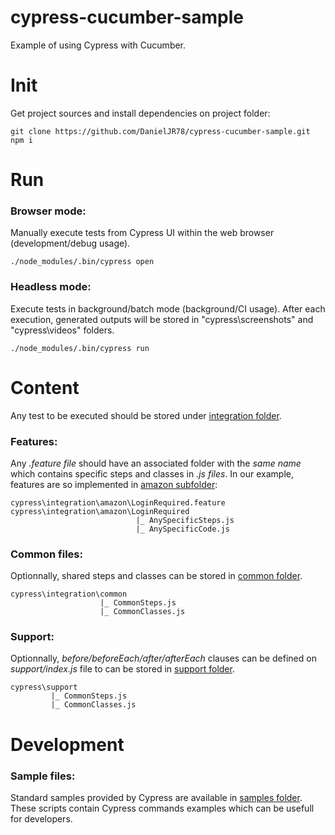 # cypress-cucumber-sample
Example of using Cypress with Cucumber.

# Init
Get project sources and install dependencies on project folder:
  ```
  git clone https://github.com/DanielJR78/cypress-cucumber-sample.git
  npm i  
  ```  

# Run
### Browser mode:
Manually execute tests from Cypress UI within the web browser (development/debug usage).
  ```
  ./node_modules/.bin/cypress open
  ```
### Headless mode:
Execute tests in background/batch mode (background/CI usage). After each execution, generated outputs will be stored in "cypress\screenshots" and "cypress\videos" folders.
  ```
  ./node_modules/.bin/cypress run
  ```

# Content
Any test to be executed should be stored under [integration folder](https://github.com/DanielJR78/cypress-cucumber-sample/tree/main/cypress/integration).

### Features:
Any *.feature file* should have an associated folder with the *same name* which contains specific steps and classes in *.js files*. 
In our example, features are so implemented in [amazon subfolder](https://github.com/DanielJR78/cypress-cucumber-sample/tree/main/cypress/integration/amazon):
```
cypress\integration\amazon\LoginRequired.feature
cypress\integration\amazon\LoginRequired
                            |_ AnySpecificSteps.js                            
                            |_ AnySpecificCode.js
```
### Common files:
Optionnally, shared steps and classes can be stored in [common folder](https://github.com/DanielJR78/cypress-cucumber-sample/tree/main/cypress/integration/common).
```
cypress\integration\common
                    |_ CommonSteps.js
                    |_ CommonClasses.js    
```
### Support:
Optionnally, *before/beforeEach/after/afterEach* clauses can be defined on *support/index.js* file to 
can be stored in [support folder](https://github.com/DanielJR78/cypress-cucumber-sample/tree/main/cypress/support).
```
cypress\support
         |_ CommonSteps.js
         |_ CommonClasses.js    
```

# Development
### Sample files:
Standard samples provided by Cypress are available in [samples folder](https://github.com/DanielJR78/cypress-cucumber-sample/tree/main/cypress/samples). These scripts contain Cypress commands examples which can be usefull for developers.
